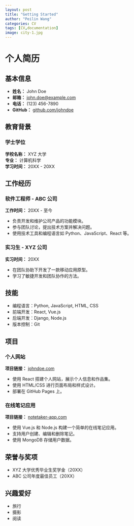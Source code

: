 ```yaml
---
layout: post
title: "Getting Started"
author: "Peilin Wang"
categories: CV
tags: [CV,documentation]
image: city-1.jpg
---
```


# 个人简历

## 基本信息

- **姓名：** John Doe
- **邮箱：** john.doe@example.com
- **电话：** (123) 456-7890
- **GitHub：** [github.com/johndoe](https://github.com/johndoe)

## 教育背景

### 学士学位

**学校名称：** XYZ 大学  
**专业：** 计算机科学  
**学习时间：** 20XX - 20XX

## 工作经历

### 软件工程师 - ABC 公司

**工作时间：** 20XX - 至今

- 负责开发和维护公司产品的功能模块。
- 参与团队讨论，提出技术方案并解决问题。
- 使用技术工具和编程语言如 Python、JavaScript、React 等。

### 实习生 - XYZ 公司

**实习时间：** 20XX

- 在团队协助下开发了一款移动应用原型。
- 学习了敏捷开发和团队协作的方法。

## 技能

- 编程语言：Python, JavaScript, HTML, CSS
- 前端开发：React, Vue.js
- 后端开发：Django, Node.js
- 版本控制：Git

## 项目

### 个人网站

**项目链接：** [johndoe.com](https://johndoe.com)

- 使用 React 搭建个人网站，展示个人信息和作品集。
- 使用 HTML/CSS 进行页面布局和样式设计。
- 部署在 GitHub Pages 上。

### 在线笔记应用

**项目链接：** [notetaker-app.com](https://notetaker-app.com)

- 使用 Vue.js 和 Node.js 构建一个简单的在线笔记应用。
- 支持用户创建、编辑和删除笔记。
- 使用 MongoDB 存储用户数据。

## 荣誉与奖项

- XYZ 大学优秀毕业生奖学金（20XX）
- ABC 公司年度最佳员工（20XX）

## 兴趣爱好

- 旅行
- 摄影
- 阅读
